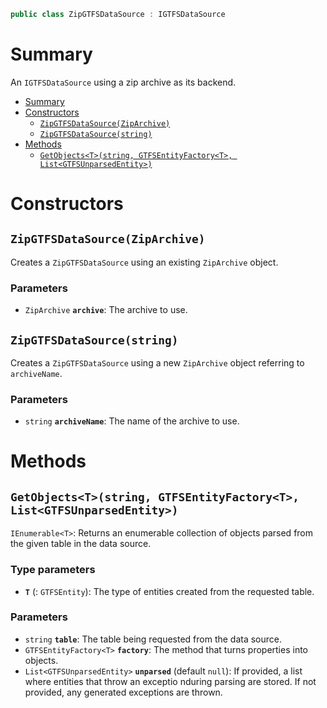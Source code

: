 ```csharp
public class ZipGTFSDataSource : IGTFSDataSource
```

# Summary
An `IGTFSDataSource` using a zip archive as its backend.

- [Summary](#summary)
- [Constructors](#constructors)
  - [`ZipGTFSDataSource(ZipArchive)`](#zipgtfsdatasourceziparchive)
  - [`ZipGTFSDataSource(string)`](#zipgtfsdatasourcestring)
- [Methods](#methods)
  - [`GetObjects<T>(string, GTFSEntityFactory<T>, List<GTFSUnparsedEntity>)`](#getobjectststring-gtfsentityfactoryt-listgtfsunparsedentity)



# Constructors


## `ZipGTFSDataSource(ZipArchive)`
Creates a `ZipGTFSDataSource` using an existing `ZipArchive` object.

### Parameters
* `ZipArchive` **`archive`**: The archive to use.


## `ZipGTFSDataSource(string)`
Creates a `ZipGTFSDataSource` using a new `ZipArchive` object referring to `archiveName`.

### Parameters
* `string` **`archiveName`**: The name of the archive to use.



# Methods


## `GetObjects<T>(string, GTFSEntityFactory<T>, List<GTFSUnparsedEntity>)`
`IEnumerable<T>`: Returns an enumerable collection of objects parsed from the given table in the data source.

### Type parameters
* **`T`** (: `GTFSEntity`): The type of entities created from the requested table.

### Parameters
* `string` **`table`**: The table being requested from the data source.
* `GTFSEntityFactory<T>` **`factory`**: The method that turns properties into objects.
* `List<GTFSUnparsedEntity>` **`unparsed`** (default `null`): If provided, a list where entities that throw an exceptio nduring parsing are stored. If not provided, any generated exceptions are thrown.